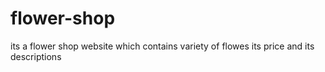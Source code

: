 # flower-shop
its a flower shop website which contains variety of flowes its price and its descriptions
